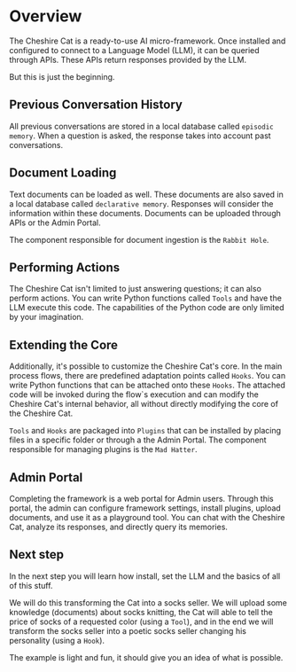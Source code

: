 # Overview

The Cheshire Cat is a ready-to-use AI micro-framework. Once installed and configured to connect to a Language Model (LLM), it can be queried through APIs. These APIs return responses provided by the LLM.

But this is just the beginning.

## Previous Conversation History
All previous conversations are stored in a local database called `episodic memory`. When a question is asked, the response takes into account past conversations.

## Document Loading
Text documents can be loaded as well. These documents are also saved in a local database called `declarative memory`. Responses will consider the information within these documents. Documents can be uploaded through APIs or the Admin Portal.

The component responsible for document ingestion is the `Rabbit Hole`.

## Performing Actions
The Cheshire Cat isn't limited to just answering questions; it can also perform actions. You can write Python functions called `Tools` and have the LLM execute this code. The capabilities of the Python code are only limited by your imagination.

## Extending the Core
Additionally, it's possible to customize the Cheshire Cat's core. In the main process flows, there are predefined adaptation points called `Hooks`. You can write Python functions that can be attached onto these `Hooks`. The attached code will be invoked during the flow`s execution and can modify the Cheshire Cat's internal behavior, all without directly modifying the core of the Cheshire Cat.

`Tools` and `Hooks` are packaged into `Plugins` that can be installed by placing files in a specific folder or through a the Admin Portal. The component responsible for managing plugins is the `Mad Hatter`.

## Admin Portal
Completing the framework is a web portal for Admin users. Through this portal, the admin can configure framework settings, install plugins, upload documents, and use it as a playground tool. You can chat with the Cheshire Cat, analyze its responses, and directly query its memories.

## Next step
In the next step you will learn how install, set the LLM and the basics of all of this stuff.

We will do this transforming the Cat into a socks seller. We will upload some knowledge (documents) about socks knitting, the Cat will able to tell the price of socks of a requested color (using a `Tool`), and in the end we will transform the socks seller into a poetic socks seller changing his personality (using a `Hook`). 

The example is light and fun, it should give you an idea of what is possible.